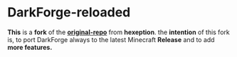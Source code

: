 <!DOCTYPE html>
<html>
<meta charset="UTF-8">

<head>
    <h1> DarkForge-reloaded
    </h1>
    <p><b>This</b> is a <b>fork</b> of the <b><a href="https://github.com/Hexeption/DarkForge-Reborn" target="_blank">original-repo</a></b> from <b>hexeption</b>. the <b>intention</b> of this fork is, to port DarkForge always to the latest Minecraft <b>Release</b> and to add <b>more features.</b>
    </p>
</head>

</html>
